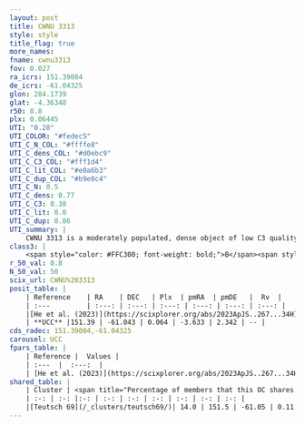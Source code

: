 ```yaml
---
layout: post
title: CWNU 3313
style: style
title_flag: true
more_names: 
fname: cwnu3313
fov: 0.027
ra_icrs: 151.39004
de_icrs: -61.04325
glon: 284.1739
glat: -4.36348
r50: 0.8
plx: 0.06445
UTI: "0.28"
UTI_COLOR: "#fedec5"
UTI_C_N_COL: "#ffffe8"
UTI_C_dens_COL: "#d0ebc9"
UTI_C_C3_COL: "#fff1d4"
UTI_C_lit_COL: "#e0a6b3"
UTI_C_dup_COL: "#b9e0c4"
UTI_C_N: 0.5
UTI_C_dens: 0.77
UTI_C_C3: 0.38
UTI_C_lit: 0.0
UTI_C_dup: 0.86
UTI_summary: |
    CWNU 3313 is a moderately populated, dense object of low C3 quality. It was recently reported in the literature.<br><br>This is very likely a unique object, which shares a small percentage of members with at least one previously reported entry.
class3: |
    <span style="color: #FFC300; font-weight: bold;">B</span><span style="color: red; font-weight: bold;">C</span>
r_50_val: 0.8
N_50_val: 50
scix_url: CWNU%203313
posit_table: |
    | Reference    | RA    | DEC   | Plx  | pmRA  | pmDE   |  Rv  |
    | :---         | :---: | :---: | :---: | :---: | :---: | :---: |
    |[He et al. (2023)](https://scixplorer.org/abs/2023ApJS..267...34H) | 151.387 | -61.042 | 0.059 | -3.633 | 2.319 | -- |
    | **UCC** |151.39 | -61.043 | 0.064 | -3.633 | 2.342 | -- | 
cds_radec: 151.39004,-61.04325
carousel: UCC
fpars_table: |
    | Reference |  Values |
    | :---  |  :---:  |
    | [He et al. (2023)](https://scixplorer.org/abs/2023ApJS..267...34H) | `A0=0.8, m-M=15.1, logA=9.2` |
shared_table: |
    | Cluster | <span title="Percentage of members that this OC shares with the ones listed">%</span>   | RA   | DEC   | Plx   | pmRA  | pmDE  | Rv | UTI |
    | :-: | :-: |:-: | :-: | :-: | :-: | :-: | :-: | :-: |
    |[Teutsch 69](/_clusters/teutsch69/)| 14.0 | 151.5 | -61.05 | 0.11 | -3.66 | 2.39 | -- |0.05 |
---
```

